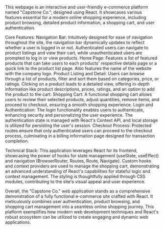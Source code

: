 This webpage is an interactive and user-friendly e-commerce platform named "Capstone Co.", designed using React. It showcases various features essential for a modern online shopping experience, including product browsing, detailed product information, a shopping cart, and user authentication.

Core Features:
    Navigation Bar: Intuitively designed for ease of navigation throughout the site, the navigation bar dynamically updates to reflect whether a user is logged in or not. Authenticated users can navigate to product listings and view their cart, while unauthenticated users are prompted to log in or view products.
    Home Page: Features a list of featured products that can take users to each products' respective details page or a quick link to the product list page. Also features the name of the website with the company logo.
    Product Listing and Detail: Users can browse through a list of products, filter and sort them based on categories, price, or ratings. Clicking on a product leads to a detailed view, offering in-depth information like product descriptions, prices, ratings, and an option to add the product to the cart.
    Shopping Cart: A functional shopping cart allows users to review their selected products, adjust quantities, remove items, and proceed to checkout, ensuring a smooth shopping experience.
    Login and Authentication: The login functionality enables users to authenticate, enhancing security and personalizing the user experience. The authentication state is managed with React's Context API, and local storage is utilized for persisting the user's session.
    Checkout Process: Protected routes ensure that only authenticated users can proceed to the checkout process, culminating in a billing information page designed for transaction completion.

Technical Stack: This application leverages React for its frontend, showcasing the power of hooks for state management (useState, useEffect) and navigation (BrowserRouter, Routes, Route, Navigate). Custom hooks and context providers are used to manage the shopping cart, demonstrating an advanced understanding of React's capabilities for stateful logic and context management. The styling is thoughtfully applied through CSS modules, contributing to the site's visual appeal and user experience.

Overall, the "Capstone Co." web application stands as a comprehensive demonstration of a fully functional e-commerce site crafted with React. It meticulously combines user authentication, product browsing, and shopping cart management into a seamless online shopping journey. This platform exemplifies how modern web development techniques and React's robust ecosystem can be utilized to create engaging and dynamic web applications.
